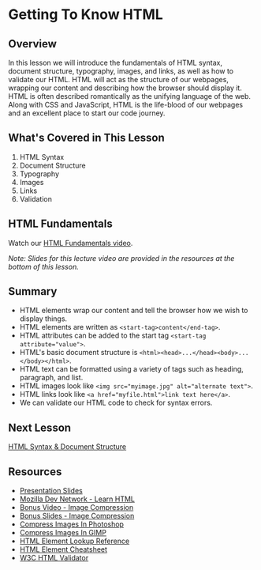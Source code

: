 # Getting To Know HTML

## Overview

In this lesson we will introduce the fundamentals of HTML syntax, document structure, typography, images, and links, as well as how to validate our HTML. HTML will act as the structure of our webpages, wrapping our content and describing how the browser should display it. HTML is often described romantically as the unifying language of the web. Along with CSS and JavaScript, HTML is the life-blood of our webpages and an excellent place to start our code journey.

## What's Covered in This Lesson

1. HTML Syntax
2. Document Structure
3. Typography
4. Images
5. Links
6. Validation

## HTML Fundamentals

Watch our [HTML Fundamentals video](//www.youtube.com/embed/tuDKQxfiXmY?rel=0).

*Note: Slides for this lecture video are provided in the resources at the bottom of this lesson.*

## Summary

- HTML elements wrap our content and tell the browser how we wish to display things.
- HTML elements are written as `<start-tag>content</end-tag>`.
- HTML attributes can be added to the start tag `<start-tag attribute="value">`.
- HTML's basic document structure is `<html><head>...</head><body>...</body></html>`.
- HTML text can be formatted using a variety of tags such as heading, paragraph, and list.
- HTML images look like `<img src="myimage.jpg" alt="alternate text">`.
- HTML links look like `<a href="myfile.html">link text here</a>`.
- We can validate our HTML code to check for syntax errors.

## Next Lesson

[HTML Syntax & Document Structure](2.md)

## Resources

- [Presentation Slides](https://docs.google.com/presentation/d/1eU-4wD5dsxV1t-3CA3T82gbv2K3pAs92pq30HlmXM_U/edit?usp=sharing)
- [Mozilla Dev Network - Learn HTML](https://developer.mozilla.org/en-US/docs/Web/HTML)
- [Bonus Video - Image Compression](https://www.youtube.com/watch?v=2jusYaU-CFM&feature=youtu.be)
- [Bonus Slides - Image Compression](https://docs.google.com/presentation/d/1CVHOE65QkP1ioHD0u9Ryh6cIT6DW0YQNyhFP0-OYECc/edit?usp=sharing)
- [Compress Images In Photoshop](https://www.youtube.com/watch?v=Ut_F7iGlze8)
- [Compress Images In GIMP](https://www.youtube.com/watch?v=x-3fp4ksoRc)
- [HTML Element Lookup Reference](https://developer.mozilla.org/en-US/docs/Web/HTML/Element)
- [HTML Element Cheatsheet](http://www.simplehtmlguide.com/cheatsheet.php)
- [W3C HTML Validator](https://validator.w3.org/)
